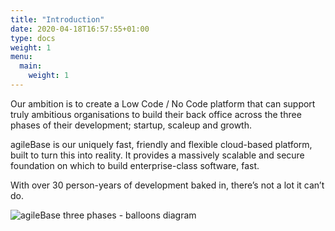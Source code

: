```yaml
---
title: "Introduction"
date: 2020-04-18T16:57:55+01:00
type: docs
weight: 1
menu:
  main:
    weight: 1
---
```

Our ambition is to create a Low Code / No Code platform that can support truly ambitious organisations to build their back office across the three phases of their development; startup, scaleup and growth.

agileBase is our uniquely fast, friendly and flexible cloud-based platform, built to turn this into reality. It provides a massively scalable and secure foundation on which to build enterprise-class software, fast.

With over 30 person-years of development baked in, there’s not a lot it can’t do.

![agileBase three phases - balloons diagram](/ab-balloons.png)



